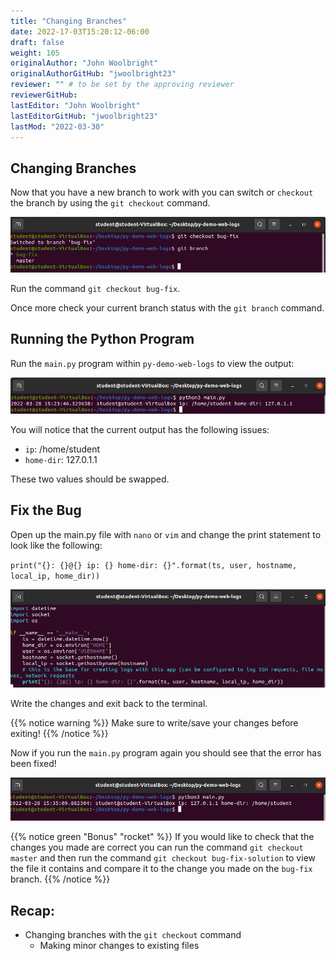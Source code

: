 ```yaml
---
title: "Changing Branches"
date: 2022-17-03T15:20:12-06:00
draft: false
weight: 105
originalAuthor: "John Woolbright"
originalAuthorGitHub: "jwoolbright23"
reviewer: "" # to be set by the approving reviewer
reviewerGitHub:
lastEditor: "John Woolbright"
lastEditorGitHub: "jwoolbright23"
lastMod: "2022-03-30"
---
```


## Changing Branches

Now that you have a new branch to work with you can switch or `checkout` the branch by using the `git checkout` command.

![git-checkout](pictures/git-checkout.png?classes=border)

Run the command `git checkout bug-fix`.

Once more check your current branch status with the `git branch` command.

## Running the Python Program

Run the `main.py` program within `py-demo-web-logs` to view the output:

![big-fix](pictures/bug-fix.png?classes=border)

You will notice that the current output has the following issues:
- `ip`: /home/student
- `home-dir`: 127.0.1.1

These two values should be swapped.

## Fix the Bug

Open up the main.py file with `nano` or `vim` and change the print statement to look like the following: 

`print("{}: {}@{} ip: {} home-dir: {}".format(ts, user, hostname, local_ip, home_dir))`

![big-fixed](pictures/bug-fixed.png?classes=border)

Write the changes and exit back to the terminal.

{{% notice warning %}}
Make sure to write/save your changes before exiting!
{{% /notice %}}

Now if you run the `main.py` program again you should see that the error has been fixed!

![python3-main](pictures/python3-main.png?classes=border)

{{% notice green "Bonus" "rocket" %}}
If you would like to check that the changes you made are correct you can run the command `git checkout master` and then run the command `git checkout bug-fix-solution` to view the file it contains and compare it to the change you made on the `bug-fix` branch. 
{{% /notice %}}

## Recap:
- Changing branches with the `git checkout` command
  - Making minor changes to existing files